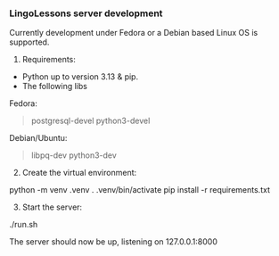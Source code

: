 ### LingoLessons server development

Currently development under Fedora or a Debian based Linux OS is supported.

1) Requirements:

- Python up to version 3.13 & pip.
- The following libs

Fedora:

> postgresql-devel python3-devel

Debian/Ubuntu:

> libpq-dev python3-dev

2) Create the virtual environment:

python -m venv .venv
. .venv/bin/activate
pip install -r requirements.txt

3) Start the server:

./run.sh

The server should now be up, listening on 127.0.0.1:8000
